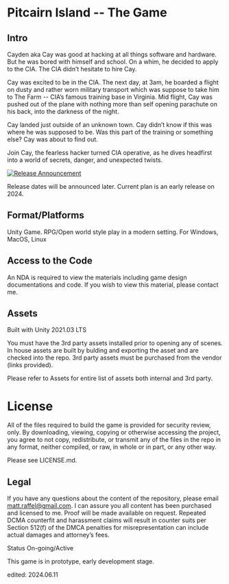 # Pitcairn Island -- The Game

## Intro
Cayden aka Cay was good at hacking at all things software and hardware. But he was bored with himself and school. On a whim, he decided to apply to the CIA. The CIA didn’t hesitate to hire Cay.

Cay was excited to be in the CIA. The next day, at 3am, he boarded a flight on dusty and rather worn military transport which was suppose to take him to The Farm -- CIA’s famous training base in Virginia. Mid flight, Cay was pushed out of the plane with nothing more than self opening parachute on his back, into the darkness of the night.

Cay landed just outside of an unknown town. Cay didn’t know if this was where he was supposed to be. Was this part of the training or something else? Cay was about to find out.  

Join Cay, the fearless hacker turned CIA operative, as he dives headfirst into a world of secrets, danger, and unexpected twists.

[![Release Announcement](https://img.youtube.com/vi/ux6XGIV_X9k/0.jpg)](https://youtu.be/ux6XGIV_X9k)  

Release dates will be announced later.  Current plan is an early release on 2024.

## Format/Platforms
Unity Game. RPG/Open world style play in a modern setting. For Windows, MacOS, Linux

## Access to the Code
An NDA is required to view the materials including game design documentations and code. If you wish to view this material, please contact me.

## Assets
Built with Unity 2021.03 LTS

You must have the 3rd party assets installed prior to opening any of scenes. In house assets are built by bulding and exporting the asset and are checked into the repo. 3rd party assets must be purchased from the vendor (links provided).

Please refer to Assets for entire list of assets both internal and 3rd party.

# License
All of the files required to build the game is provided for security review, only. By downloading, viewing, copying or otherwise accessing the project, you agree to not copy, redistribute, or transmit any of the files in the repo in any format, neither compiled, or raw, in whole or in part, or any other way.

Please see LICENSE.md.

## Legal
If you have any questions about the content of the repository, please email matt.raffel@gmail.com. I can assure you all content has been purchased and licensed to me. Proof will be made available on request. Repeated DCMA counterfit and harassment claims will result in counter suits per Section 512(f) of the DMCA penalties for misrepresentation can include actual damages and attorney’s fees.

Status
On-going/Active

This game is in prototype, early development stage.

edited: 2024.06.11
